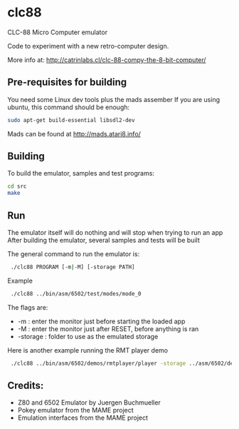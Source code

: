 # clc88
CLC-88 Micro Computer emulator

Code to experiment with a new retro-computer design.

More info at:
http://catrinlabs.cl/clc-88-compy-the-8-bit-computer/

## Pre-requisites for building

You need some Linux dev tools plus the mads assember
If you are using ubuntu, this command should be enough:

```sh
sudo apt-get build-essential libsdl2-dev
```
 
Mads can be found at http://mads.atari8.info/

## Building

To build the emulator, samples and test programs:
 
 ```sh
 cd src
 make
 ```

## Run

The emulator itself will do nothing and will stop when trying to run an app
After building the emulator, several samples and tests will be built

The general command to run the emulator is:

```sh
 ./clc88 PROGRAM [-m|-M] [-storage PATH]
```
 
Example

```sh
 ./clc88 ../bin/asm/6502/test/modes/mode_0
```

The flags are:

- -m : enter the monitor just before starting the loaded app
- -M : enter the monitor just after RESET, before anything is ran
- -storage : folder to use as the emulated storage
 
Here is another example running the RMT player demo
```sh
 ./clc88 ../bin/asm/6502/demos/rmtplayer/player -storage ../asm/6502/demos/rmt/songs
```

## Credits:

- Z80 and 6502 Emulator by Juergen Buchmueller
- Pokey emulator from the MAME project
- Emulation interfaces from the MAME project
